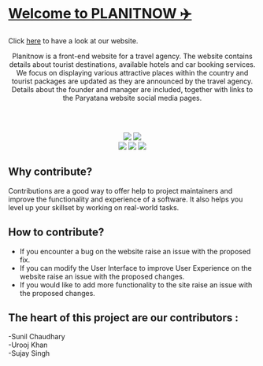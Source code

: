# [Welcome to PLANITNOW ✈️](https://plananytime.netlify.app/)

Click [here](https://plananytime.netlify.app/) to have a look at our website.
<p align="center">
Planitnow is a front-end website for a travel agency. The website contains details about tourist destinations, available hotels and car booking services. We focus on displaying various attractive places within the country and tourist packages are updated as they are announced by the travel agency. Details about the founder and manager are included, together with links to the Paryatana website social media pages.
</p>

<br> <br>

<p align="center">

<img src="https://forthebadge.com/images/badges/built-by-developers.svg"/>
<img src="https://forthebadge.com/images/badges/uses-brains.svg"/>
<br>
<img src="https://forthebadge.com/images/badges/made-with-javascript.svg"/>
<img src="https://forthebadge.com/images/badges/powered-by-responsibility.svg"/>
<img src="https://forthebadge.com/images/badges/built-with-love.svg"/>

<p>

## Why contribute?
 Contributions are a good way to offer help to project maintainers and improve the functionality and experience of a software. It also helps you level up your skillset by working on real-world tasks.
 
 ## How to contribute? 
- If you encounter a bug on the website raise an issue with the proposed fix.
- If you can modify the User Interface to improve User Experience on the website raise an issue with the proposed changes. 
- If you would like to add more functionality to the site raise an issue with the proposed changes.
 


## The heart of this project are our contributors : 

-Sunil Chaudhary<br>
-Urooj Khan<br>
-Sujay Singh




